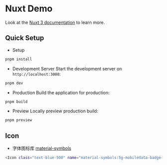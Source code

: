 # Nuxt Demo

Look at the [Nuxt 3 documentation](https://nuxt.com/docs/getting-started/introduction) to learn more.

## Quick Setup

* Setup
```bash
pnpm install
```

* Development Server
Start the development server on `http://localhost:3000`:
```bash
pnpm dev
```

* Production
Build the application for production:
```bash
pnpm build
```

* Preview
Locally preview production build:
```bash
pnpm preview
```

## Icon

* 字体图标库 [material-symbols]('https://icon-sets.iconify.design/material-symbols')

```bash
<Icon class="text-blue-500" name="material-symbols:5g-mobiledata-badge-rounded" size="2rem" />
```

